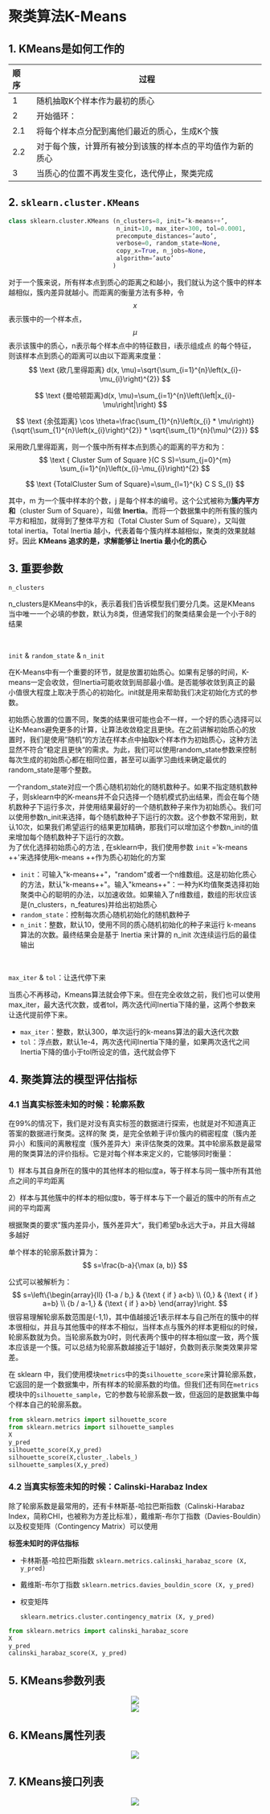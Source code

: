 # 聚类算法K-Means

## **1. KMeans是如何工作的**  

 

| 顺序 | 过程                                                       |
| :--- | ---------------------------------------------------------- |
| 1    | 随机抽取K个样本作为最初的质心                              |
| 2    | 开始循环：                                                 |
| 2.1  | 将每个样本点分配到离他们最近的质心，生成K个簇              |
| 2.2  | 对于每个簇，计算所有被分到该簇的样本点的平均值作为新的质心 |
| 3    | 当质心的位置不再发生变化，迭代停止，聚类完成               |



## **2. `sklearn.cluster.KMeans `**

```python
class sklearn.cluster.KMeans (n_clusters=8, init=’k-means++’, 
                              n_init=10, max_iter=300, tol=0.0001,
                              precompute_distances=’auto’, 
                              verbose=0, random_state=None, 
                              copy_x=True, n_jobs=None, 
                              algorithm=’auto’
                             )
```

对于一个簇来说，所有样本点到质心的距离之和越小，我们就认为这个簇中的样本越相似，簇内差异就越小。而距离的衡量方法有多种，令 $$x$$ 表示簇中的一个样本点，$$\mu$$ 表示该簇中的质心，n表示每个样本点中的特征数目，i表示组成点 的每个特征，则该样本点到质心的距离可以由以下距离来度量：  
$$
\text {欧几里得距离} d(x, \mu)=\sqrt{\sum_{i=1}^{n}\left(x_{i}-\mu_{i}\right)^{2}}
$$

$$
\text {曼哈顿距离}d(x, \mu)=\sum_{i=1}^{n}\left(\left|x_{i}-\mu\right|\right)
$$

$$
\text {余弦距离}  \cos \theta=\frac{\sum_{1}^{n}\left(x_{i} * \mu\right)}{\sqrt{\sum_{1}^{n}\left(x_{i}\right)^{2}} * \sqrt{\sum_{1}^{n}(\mu)^{2}}}
$$





采用欧几里得距离，则一个簇中所有样本点到质心的距离的平方和为：  
$$
\text { Cluster Sum of Square }(C S S)=\sum_{j=0}^{m} \sum_{i=1}^{n}\left(x_{i}-\mu_{i}\right)^{2}
$$

$$
\text {TotalCluster Sum of Square}=\sum_{l=1}^{k} C S S_{l}
$$



其中，m 为一个簇中样本的个数，j 是每个样本的编号。这个公式被称为**簇内平方和**（cluster Sum of Square），叫做 **Inertia**。而将一个数据集中的所有簇的簇内平方和相加，就得到了整体平方和（Total Cluster Sum of
Square），又叫做 total inertia。Total Inertia 越小，代表着每个簇内样本越相似，聚类的效果就越好。因此
**KMeans 追求的是，求解能够让 Inertia 最小化的质心**  

## **3. 重要参数**  

`n_clusters  ` 

n_clusters是KMeans中的k，表示着我们告诉模型我们要分几类。这是KMeans当中唯一一个必填的参数，默认为8类，但通常我们的聚类结果会是一个小于8的结果  

<br>

`init` & `random_state` & `n_init  `

在K-Means中有一个重要的环节，就是放置初始质心。如果有足够的时间，K-means一定会收敛，但Inertia可能收敛到局部最小值。是否能够收敛到真正的最小值很大程度上取决于质心的初始化。init就是用来帮助我们决定初始化方式的参数。

初始质心放置的位置不同，聚类的结果很可能也会不一样，一个好的质心选择可以让K-Means避免更多的计算，让算法收敛稳定且更快。在之前讲解初始质心的放置时，我们是使用”随机“的方法在样本点中抽取k个样本作为初始质心，这种方法显然不符合”稳定且更快“的需求。为此，我们可以使用random_state参数来控制每次生成的初始质心都在相同位置，甚至可以画学习曲线来确定最优的random_state是哪个整数。


一个random_state对应一个质心随机初始化的随机数种子。如果不指定随机数种子，则sklearn中的K-means并不会只选择一个随机模式扔出结果，而会在每个随机数种子下运行多次，并使用结果最好的一个随机数种子来作为初始质心。我们可以使用参数n_init来选择，每个随机数种子下运行的次数。这个参数不常用到，默认10次，如果我们希望运行的结果更加精确，那我们可以增加这个参数n_init的值来增加每个随机数种子下运行的次数。  
为了优化选择初始质心的方法  , 在sklearn中，我们使用参数 `init` ='k-means ++'来选择使用k-means ++作为质心初始化的方案  

- `init`：可输入"k-means++"，"random"或者一个n维数组。这是初始化质心的方法，默认"k-means++"。输入"kmeans++"：一种为K均值聚类选择初始聚类中心的聪明的办法，以加速收敛。如果输入了n维数组，数组的形状应该是(n_clusters，n_features)并给出初始质心  
- `random_state`：控制每次质心随机初始化的随机数种子  
- `n_init`：整数，默认10，使用不同的质心随机初始化的种子来运行 k-means 算法的次数。最终结果会是基于 Inertia 来计算的 n_init 次连续运行后的最佳输出  

<br>

`max_iter` & `tol`：让迭代停下来

当质心不再移动，Kmeans算法就会停下来。但在完全收敛之前，我们也可以使用max_iter，最大迭代次数，或者tol，两次迭代间Inertia下降的量，这两个参数来让迭代提前停下来。    

- `max_iter`：整数，默认300，单次运行的k-means算法的最大迭代次数  
- `tol`：浮点数，默认1e-4，两次迭代间Inertia下降的量，如果两次迭代之间Inertia下降的值小于tol所设定的值，迭代就会停下  

## **4. 聚类算法的模型评估指标**  

### 4.1 当真实标签未知的时候：轮廓系数  

在99%的情况下，我们是对没有真实标签的数据进行探索，也就是对不知道真正答案的数据进行聚类。这样的聚
类，是完全依赖于评价簇内的稠密程度（簇内差异小）和簇间的离散程度（簇外差异大）来评估聚类的效果。其中轮廓系数是最常用的聚类算法的评价指标。它是对每个样本来定义的，它能够同时衡量：  

1）样本与其自身所在的簇中的其他样本的相似度a，等于样本与同一簇中所有其他点之间的平均距离  

2）样本与其他簇中的样本的相似度b，等于样本与下一个最近的簇中的所有点之间的平均距离  

根据聚类的要求”簇内差异小，簇外差异大“，我们希望b永远大于a，并且大得越多越好  

单个样本的轮廓系数计算为：  
$$
s=\frac{b-a}{\max (a, b)}
$$


公式可以被解析为：  
$$
s=\left\{\begin{array}{ll}
{1-a / b,} & {\text { if } a<b} \\
{0,} & {\text { if } a=b} \\
{b / a-1,} & {\text { if } a>b}
\end{array}\right.
$$
很容易理解轮廓系数范围是(-1,1)，其中值越接近1表示样本与自己所在的簇中的样本很相似，并且与其他簇中的样本不相似，当样本点与簇外的样本更相似的时候，轮廓系数就为负。当轮廓系数为0时，则代表两个簇中的样本相似度一致，两个簇本应该是一个簇。可以总结为轮廓系数越接近于1越好，负数则表示聚类效果非常差。 

在 sklearn 中，我们使用模块`metrics`中的类`silhouette_score`来计算轮廓系数，它返回的是一个数据集中，所有样本的轮廓系数的均值。但我们还有同在`metrics`模块中的`silhouette_sample`，它的参数与轮廓系数一致，但返回的是数据集中每个样本自己的轮廓系数。   

```python
from sklearn.metrics import silhouette_score
from sklearn.metrics import silhouette_samples
X
y_pred
silhouette_score(X,y_pred)
silhouette_score(X,cluster_.labels_)
silhouette_samples(X,y_pred)
```

### 4.2 当真实标签未知的时候：Calinski-Harabaz Index  

除了轮廓系数是最常用的，还有卡林斯基-哈拉巴斯指数（Calinski-Harabaz Index，简称CHI，也被称为方差比标准），戴维斯-布尔丁指数（Davies-Bouldin）以及权变矩阵（Contingency Matrix）可以使用  

**标签未知时的评估指标**

- 卡林斯基-哈拉巴斯指数
  `sklearn.metrics.calinski_harabaz_score (X, y_pred)`

- 戴维斯-布尔丁指数
  `sklearn.metrics.davies_bouldin_score (X, y_pred)`

- 权变矩阵

  `sklearn.metrics.cluster.contingency_matrix (X, y_pred)`

```python
from sklearn.metrics import calinski_harabaz_score
X
y_pred
calinski_harabaz_score(X, y_pred)
```



## **5. KMeans参数列表**  

<center>
    <img src="https://raw.githubusercontent.com/HG1227/image/master/img_tuchuang/20200104144712.png"/>
</center>

<center>
    <img src="https://raw.githubusercontent.com/HG1227/image/master/img_tuchuang/20200104144759.png"/>
</center>



## **6. KMeans属性列表**  

<center>
    <img src="https://raw.githubusercontent.com/HG1227/image/master/img_tuchuang/20200104144852.png"/>
</center>

## **7. KMeans接口列表**  

<center>
    <img src="https://raw.githubusercontent.com/HG1227/image/master/img_tuchuang/20200104144934.png"/>
</center>

